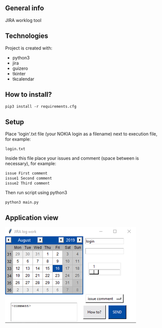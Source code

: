 ## General info
JIRA worklog tool

## Technologies
Project is created with:
* python3
* jira
* guizero
* tkinter
* tkcalendar

## How to install?
```
pip3 install -r requirements.cfg
```
## Setup
Place 'login'.txt file (your NOKIA login as a filename) next to execution file, for example:
```
login.txt
```

Inside this file place your issues and comment (space between is necessary), for example:
```
issue First comment
issue1 Second comment
issue2 Third comment
```

Then run script using python3
```
python3 main.py
```
## Application view
![Application](jira.png)
